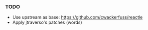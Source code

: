 ### TODO
* Use upstream as base: https://github.com/cwackerfuss/reactle
* Apply jtraverso's patches (words)
